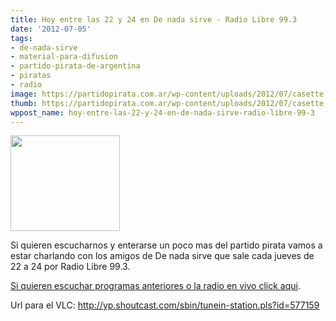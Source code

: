 ```yaml
---
title: Hoy entre las 22 y 24 en De nada sirve - Radio Libre 99.3
date: '2012-07-05'
tags:
- de-nada-sirve
- material-para-difusion
- partido-pirata-de-argentina
- piratas
- radio
image: https://partidopirata.com.ar/wp-content/uploads/2012/07/casette.jpg
thumb: https://partidopirata.com.ar/wp-content/uploads/2012/07/casette-150x150.jpg
wppost_name: hoy-entre-las-22-y-24-en-de-nada-sirve-radio-libre-99-3
---
```


<a href="https://partidopirata.com.ar/wp-content/uploads/2012/07/casette.jpg"><img src="https://partidopirata.com.ar/wp-content/uploads/2012/07/casette.jpg" alt="" title="casette" width="175" height="153" class="alignleft size-full wp-image-5054" /></a>

Si quieren escucharnos y enterarse un poco mas del partido pirata vamos a estar charlando con los amigos de De nada sirve que sale cada jueves de 22 a 24 por Radio Libre 99.3.

<a href="http://denadasirve.com/" title="De nada sirve" target="_blank">Si quieren escuchar programas anteriores o la radio en vivo click aqui</a>.

Url para el VLC: <a href="http://yp.shoutcast.com/sbin/tunein-station.pls?id=577159" target="_blank">http://yp.shoutcast.com/sbin/tunein-station.pls?id=577159</a>

